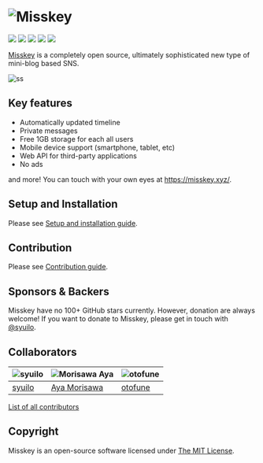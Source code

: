 ![Misskey](./assets/title.png)
================================================================

[![][travis-badge]][travis-link]
[![][dependencies-badge]][dependencies-link]
[![][himawari-badge]][himasaku]
[![][sakurako-badge]][himasaku]
[![][mit-badge]][mit]

[Misskey](https://misskey.xyz) is a completely open source,
ultimately sophisticated new type of mini-blog based SNS.

![ss](./assets/ss.jpg)

Key features
----------------------------------------------------------------
* Automatically updated timeline
* Private messages
* Free 1GB storage for each all users
* Mobile device support (smartphone, tablet, etc)
* Web API for third-party applications
* No ads

and more! You can touch with your own eyes at https://misskey.xyz/.

Setup and Installation
----------------------------------------------------------------
Please see [Setup and installation guide](./docs/setup.en.md).

Contribution
----------------------------------------------------------------
Please see [Contribution guide](./CONTRIBUTING.md).

Sponsors & Backers
----------------------------------------------------------------
Misskey have no 100+ GitHub stars currently. However, donation are always welcome!
If you want to donate to Misskey, please get in touch with [@syuilo][syuilo-link].

Collaborators
----------------------------------------------------------------
| ![syuilo][syuilo-icon] | ![Morisawa Aya][ayamorisawa-icon] | ![otofune][otofune-icon]        |
|------------------------|-----------------------------------|---------------------------------|
| [syuilo][syuilo-link]  | [Aya Morisawa][ayamorisawa-link]  | [otofune][otofune-link] |

[List of all contributors](https://github.com/syuilo/misskey/graphs/contributors)

Copyright
----------------------------------------------------------------
Misskey is an open-source software licensed under [The MIT License](LICENSE).

[mit]:                http://opensource.org/licenses/MIT
[mit-badge]:          https://img.shields.io/badge/license-MIT-444444.svg?style=flat-square
[travis-link]:        https://travis-ci.org/syuilo/misskey
[travis-badge]:       http://img.shields.io/travis/syuilo/misskey/master.svg?style=flat-square
[dependencies-link]:  https://gemnasium.com/syuilo/misskey
[dependencies-badge]: https://img.shields.io/gemnasium/syuilo/misskey.svg?style=flat-square
[himasaku]:           https://himasaku.net
[himawari-badge]:     https://img.shields.io/badge/%E5%8F%A4%E8%B0%B7-%E5%90%91%E6%97%A5%E8%91%B5-1684c5.svg?style=flat-square
[sakurako-badge]:     https://img.shields.io/badge/%E5%A4%A7%E5%AE%A4-%E6%AB%BB%E5%AD%90-efb02a.svg?style=flat-square

<!-- Collaborators Info -->
[syuilo-link]:      https://syuilo.com
[syuilo-icon]:      https://avatars2.githubusercontent.com/u/4439005?v=3&s=70
[ayamorisawa-link]: https://github.com/ayamorisawa
[ayamorisawa-icon]: https://avatars0.githubusercontent.com/u/10798641?v=3&s=70
[otofune-link]:     https://github.com/otofune
[otofune-icon]:     https://avatars0.githubusercontent.com/u/15062473?v=3&s=70

